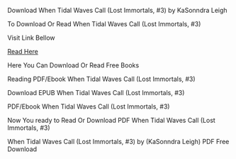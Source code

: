 Download When Tidal Waves Call (Lost Immortals, #3) by KaSonndra Leigh

To Download Or Read When Tidal Waves Call (Lost Immortals, #3)

Visit Link Bellow

[Read Here](https://mobionlines.web.app/depend/12995688-when-tidal-waves-call)

Here You Can Download Or Read Free Books

Reading PDF/Ebook When Tidal Waves Call (Lost Immortals, #3)

Download EPUB When Tidal Waves Call (Lost Immortals, #3)

PDF/Ebook When Tidal Waves Call (Lost Immortals, #3)

Now You ready to Read Or Download PDF When Tidal Waves Call (Lost Immortals, #3)

When Tidal Waves Call (Lost Immortals, #3) by (KaSonndra Leigh) PDF Free Download
